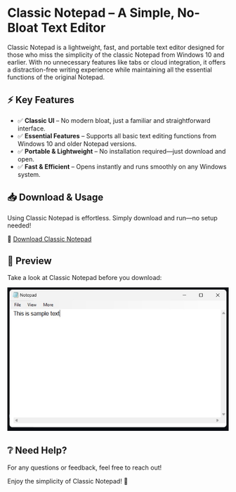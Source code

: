 # Classic Notepad – A Simple, No-Bloat Text Editor  

Classic Notepad is a lightweight, fast, and portable text editor designed for those who miss the simplicity of the classic Notepad from Windows 10 and earlier. With no unnecessary features like tabs or cloud integration, it offers a distraction-free writing experience while maintaining all the essential functions of the original Notepad.  

## ⚡ Key Features  

- ✅ **Classic UI** – No modern bloat, just a familiar and straightforward interface.  
- ✅ **Essential Features** – Supports all basic text editing functions from Windows 10 and older Notepad versions.  
- ✅ **Portable & Lightweight** – No installation required—just download and open.  
- ✅ **Fast & Efficient** – Opens instantly and runs smoothly on any Windows system.  

## 📥 Download & Usage  

Using Classic Notepad is effortless. Simply download and run—no setup needed!  

🔗 [Download Classic Notepad](https://github.com/itx-jd/classic-notepad/releases/download/1.0.0/Notepad.v1.0.0.exe)  

## 📸 Preview  

Take a look at Classic Notepad before you download:  

![Github All Releases](assets/image.jpg)

## ❔ Need Help?  

For any questions or feedback, feel free to reach out!  

Enjoy the simplicity of Classic Notepad! 🚀  
